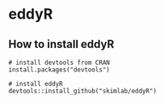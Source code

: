 # eddyR

## How to install eddyR

```
# install devtools from CRAN
install.packages("devtools")
```

```
# install eddyR
devtools::install_github("skimlab/eddyR")
```

